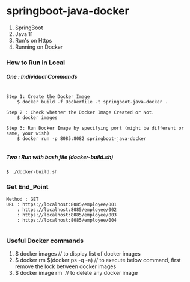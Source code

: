 # springboot-java-docker
1. SpringBoot
2. Java 11
3. Run's on Https
4. Running on Docker

### How to Run in Local 
##### One : Individual Commands
````$xslt

Step 1: Create the Docker Image
    $ docker build -f Dockerfile -t springboot-java-docker .
    
Step 2 : Check whether the Docker Image Created or Not.
    $ docker images
    
Step 3: Run Docker Image by specifying port (might be different or same, your wish)
    $ docker run -p 8085:8082 springboot-java-docker
    
````
##### Two : Run with bash file (docker-build.sh)
```$xslt
$ ./docker-build.sh
```



### Get End_Point
```
Method : GET 
URL : https://localhost:8085/employee/001
    : https://localhost:8085/employee/002
    : https://localhost:8085/employee/003
    : https://localhost:8085/employee/004
    
```

### Useful Docker commands
1. $ docker images                    // to display list of docker images 
2. $ docker rm  $(docker ps -q -a)    // to execute below command, first remove the lock between docker images
3. $ docker image rm <IMAGE ID>       // to delete any docker image
